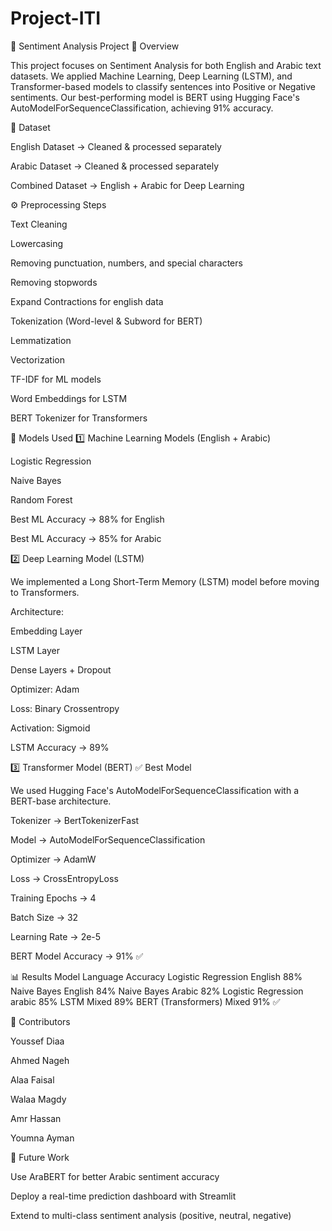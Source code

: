 # Project-ITI

📝 Sentiment Analysis Project
📌 Overview

This project focuses on Sentiment Analysis for both English and Arabic text datasets.
We applied Machine Learning, Deep Learning (LSTM), and Transformer-based models to classify sentences into Positive or Negative sentiments.
Our best-performing model is BERT using Hugging Face's AutoModelForSequenceClassification, achieving 91% accuracy.

📂 Dataset

English Dataset → Cleaned & processed separately

Arabic Dataset → Cleaned & processed separately

Combined Dataset → English + Arabic for Deep Learning


⚙️ Preprocessing Steps

Text Cleaning

Lowercasing

Removing punctuation, numbers, and special characters

Removing stopwords

Expand Contractions for english data

Tokenization (Word-level & Subword for BERT)

Lemmatization

Vectorization

TF-IDF for ML models

Word Embeddings for LSTM

BERT Tokenizer for Transformers

🤖 Models Used
1️⃣ Machine Learning Models (English + Arabic)

Logistic Regression

Naive Bayes

Random Forest

Best ML Accuracy → 88% for English 

Best ML Accuracy → 85% for Arabic


2️⃣ Deep Learning Model (LSTM)

We implemented a Long Short-Term Memory (LSTM) model before moving to Transformers.

Architecture:

Embedding Layer

LSTM Layer

Dense Layers + Dropout

Optimizer: Adam

Loss: Binary Crossentropy

Activation: Sigmoid

LSTM Accuracy → 89%

3️⃣ Transformer Model (BERT) ✅ Best Model

We used Hugging Face's AutoModelForSequenceClassification with a BERT-base architecture.

Tokenizer → BertTokenizerFast

Model → AutoModelForSequenceClassification

Optimizer → AdamW

Loss → CrossEntropyLoss

Training Epochs → 4

Batch Size → 32

Learning Rate → 2e-5

BERT Model Accuracy → 91% ✅

📊 Results
Model	Language	Accuracy
Logistic Regression	English	88%
Naive Bayes	English	84%
Naive Bayes	Arabic	82%
Logistic Regression	arabic	85%
LSTM	Mixed	89%
BERT (Transformers)	Mixed	91% ✅

👥 Contributors

Youssef Diaa

Ahmed Nageh

Alaa Faisal

Walaa Magdy

Amr Hassan 

Youmna Ayman

📌 Future Work

Use AraBERT for better Arabic sentiment accuracy

Deploy a real-time prediction dashboard with Streamlit

Extend to multi-class sentiment analysis (positive, neutral, negative)
